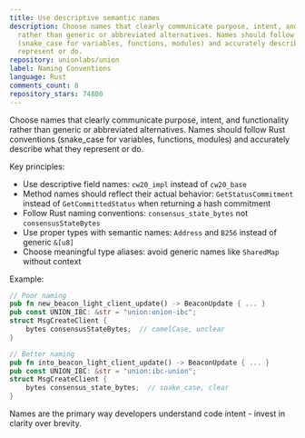 ```yaml
---
title: Use descriptive semantic names
description: Choose names that clearly communicate purpose, intent, and functionality
  rather than generic or abbreviated alternatives. Names should follow Rust conventions
  (snake_case for variables, functions, modules) and accurately describe what they
  represent or do.
repository: unionlabs/union
label: Naming Conventions
language: Rust
comments_count: 8
repository_stars: 74800
---
```


Choose names that clearly communicate purpose, intent, and functionality rather than generic or abbreviated alternatives. Names should follow Rust conventions (snake_case for variables, functions, modules) and accurately describe what they represent or do.

Key principles:
- Use descriptive field names: `cw20_impl` instead of `cw20_base`
- Method names should reflect their actual behavior: `GetStatusCommitment` instead of `GetCommittedStatus` when returning a hash commitment
- Follow Rust naming conventions: `consensus_state_bytes` not `consensusStateBytes`
- Use proper types with semantic names: `Address` and `B256` instead of generic `&[u8]`
- Choose meaningful type aliases: avoid generic names like `SharedMap` without context

Example:
```rust
// Poor naming
pub fn new_beacon_light_client_update() -> BeaconUpdate { ... }
pub const UNION_IBC: &str = "union:union-ibc";
struct MsgCreateClient {
    bytes consensusStateBytes;  // camelCase, unclear
}

// Better naming  
pub fn into_beacon_light_client_update() -> BeaconUpdate { ... }
pub const UNION_IBC: &str = "union:ibc-union";
struct MsgCreateClient {
    bytes consensus_state_bytes;  // snake_case, clear
}
```

Names are the primary way developers understand code intent - invest in clarity over brevity.